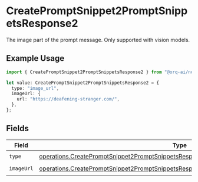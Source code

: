 # CreatePromptSnippet2PromptSnippetsResponse2

The image part of the prompt message. Only supported with vision models.

## Example Usage

```typescript
import { CreatePromptSnippet2PromptSnippetsResponse2 } from "@orq-ai/node/models/operations";

let value: CreatePromptSnippet2PromptSnippetsResponse2 = {
  type: "image_url",
  imageUrl: {
    url: "https://deafening-stranger.com/",
  },
};
```

## Fields

| Field                                                                                                                                                                                              | Type                                                                                                                                                                                               | Required                                                                                                                                                                                           | Description                                                                                                                                                                                        |
| -------------------------------------------------------------------------------------------------------------------------------------------------------------------------------------------------- | -------------------------------------------------------------------------------------------------------------------------------------------------------------------------------------------------- | -------------------------------------------------------------------------------------------------------------------------------------------------------------------------------------------------- | -------------------------------------------------------------------------------------------------------------------------------------------------------------------------------------------------- |
| `type`                                                                                                                                                                                             | [operations.CreatePromptSnippet2PromptSnippetsResponse200ApplicationJSONResponseBodyType](../../models/operations/createpromptsnippet2promptsnippetsresponse200applicationjsonresponsebodytype.md) | :heavy_check_mark:                                                                                                                                                                                 | N/A                                                                                                                                                                                                |
| `imageUrl`                                                                                                                                                                                         | [operations.CreatePromptSnippet2PromptSnippetsResponseImageUrl](../../models/operations/createpromptsnippet2promptsnippetsresponseimageurl.md)                                                     | :heavy_check_mark:                                                                                                                                                                                 | N/A                                                                                                                                                                                                |